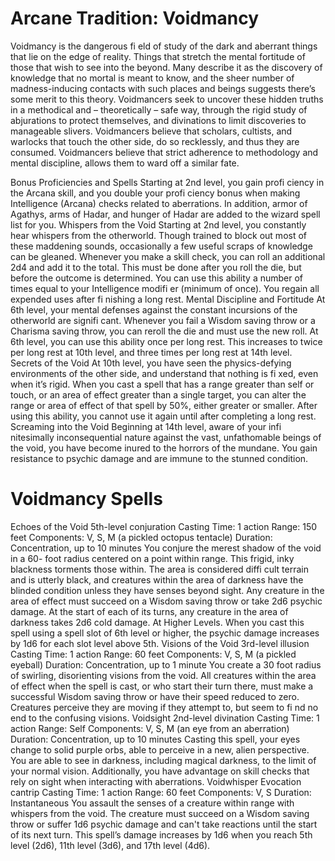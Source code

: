 # Arcane Tradition: Voidmancy
Voidmancy is the dangerous fi eld of study of the dark
and aberrant things that lie on the edge of reality.
Things that stretch the mental fortitude of those that
wish to see into the beyond. Many describe it as the
discovery of knowledge that no mortal is meant to
know, and the sheer number of madness-inducing
contacts with such places and beings suggests there’s
some merit to this theory. Voidmancers seek to
uncover these hidden truths in a methodical and –
theoretically – safe way, through the rigid study of
abjurations to protect themselves, and divinations to
limit discoveries to manageable slivers. Voidmancers
believe that scholars, cultists, and warlocks that touch
the other side, do so recklessly, and thus they are
consumed. Voidmancers believe that strict adherence
to methodology and mental discipline, allows them to
ward off a similar fate.

Bonus Proficiencies and Spells
Starting at 2nd level, you gain profi ciency in the
Arcana skill, and you double your profi ciency bonus
when making Intelligence (Arcana) checks related to
aberrations. In addition, armor of Agathys, arms of Hadar,
and hunger of Hadar are added to the wizard spell list for
you.
Whispers from the Void
Starting at 2nd level, you constantly hear whispers
from the otherworld. Though trained to block out most
of these maddening sounds, occasionally a few useful
scraps of knowledge can be gleaned. Whenever you
make a skill check, you can roll an additional 2d4 and
add it to the total. This must be done after you roll the
die, but before the outcome is determined. You can use
this ability a number of times equal to your Intelligence
modifi er (minimum of once). You regain all expended
uses after fi nishing a long rest.
Mental Discipline and Fortitude
At 6th level, your mental defenses against the constant
incursions of the otherworld are signifi cant. Whenever
you fail a Wisdom saving throw or a Charisma saving
throw, you can reroll the die and must use the new roll.
At 6th level, you can use this ability once per long
rest. This increases to twice per long rest at 10th level,
and three times per long rest at 14th level.
Secrets of the Void
At 10th level, you have seen the physics-defying
environments of the other side, and understand that
nothing is fi xed, even when it’s rigid. When you cast a
spell that has a range greater than self or touch, or an
area of effect greater than a single target, you can alter
the range or area of effect of that spell by 50%, either
greater or smaller. After using this ability, you cannot
use it again until after completing a long rest.
Screaming into the Void
Beginning at 14th level, aware of your infi nitesimally
inconsequential nature against the vast, unfathomable
beings of the void, you have become inured to the
horrors of the mundane. You gain resistance to psychic
damage and are immune to the stunned condition.

# Voidmancy Spells
Echoes of the Void
5th-level conjuration
Casting Time: 1 action
Range: 150 feet
Components: V, S, M (a pickled octopus tentacle)
Duration: Concentration, up to 10 minutes
You conjure the merest shadow of the void in a 60-
foot radius centered on a point within range. This
frigid, inky blackness torments those within. The area
is considered diffi cult terrain and is utterly black, and
creatures within the area of darkness have the blinded
condition unless they have senses beyond sight. Any
creature in the area of effect must succeed on a Wisdom
saving throw or take 2d6 psychic damage. At the start
of each of its turns, any creature in the area of darkness
takes 2d6 cold damage.
At Higher Levels. When you cast this spell using a spell
slot of 6th level or higher, the psychic damage increases
by 1d6 for each slot level above 5th.
Visions of the Void
3rd-level illusion
Casting Time: 1 action
Range: 60 feet
Components: V, S, M (a pickled eyeball)
Duration: Concentration, up to 1 minute
You create a 30 foot radius of swirling, disorienting
visions from the void. All creatures within the area
of effect when the spell is cast, or who start their turn
there, must make a successful Wisdom saving throw or
have their speed reduced to zero. Creatures perceive
they are moving if they attempt to, but seem to fi nd no
end to the confusing visions.
Voidsight
2nd-level divination
Casting Time: 1 action
Range: Self
Components: V, S, M (an eye from an aberration)
Duration: Concentration, up to 10 minutes
Casting this spell, your eyes change to solid purple
orbs, able to perceive in a new, alien perspective. You
are able to see in darkness, including magical darkness,
to the limit of your normal vision. Additionally, you
have advantage on skill checks that rely on sight when
interacting with aberrations.
Voidwhisper
Evocation cantrip
Casting Time: 1 action
Range: 60 feet
Components: V, S
Duration: Instantaneous
You assault the senses of a creature within range with
whispers from the void. The creature must succeed on
a Wisdom saving throw or suffer 1d6 psychic damage
and can't take reactions until the start of its next turn.
This spell’s damage increases by 1d6 when you reach
5th level (2d6), 11th level (3d6), and 17th level (4d6).

